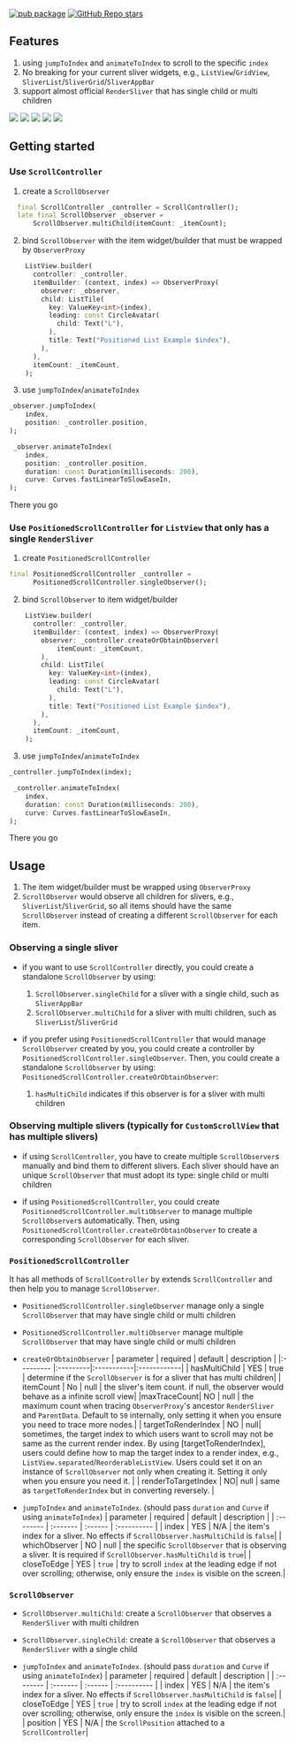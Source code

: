 <!--
This README describes the package. If you publish this package to pub.dev,
this README's contents appear on the landing page for your package.

For information about how to write a good package README, see the guide for
[writing package pages](https://dart.dev/guides/libraries/writing-package-pages).

For general information about developing packages, see the Dart guide for
[creating packages](https://dart.dev/guides/libraries/create-library-packages)
and the Flutter guide for
[developing packages and plugins](https://flutter.dev/developing-packages).
-->

[![pub package](https://img.shields.io/pub/v/positioned_scroll_observer?color=blue&style=plastic)](https://pub.dev/packages/positioned_scroll_observer)
[![GitHub Repo stars](https://img.shields.io/github/stars/SimonWang9610/indexed_scroll_observer?color=black&logoColor=black&style=social)](https://github.com/SimonWang9610/indexed_scroll_observer)

## Features

1. using `jumpToIndex` and `animateToIndex` to scroll to the specific `index`
2. No breaking for your current sliver widgets, e.g., `ListView`/`GridView`, `SliverList`/`SliverGrid`/`SliverAppBar`
3. support almost official `RenderSliver` that has single child or multi children

<img src="https://github.com/SimonWang9610/indexed_scroll_observer/snapshots/custom_scroll_view_demo.gif">
<img src="https://github.com/SimonWang9610/indexed_scroll_observer/snapshots/grid_view_demo.gif">
<img src="https://github.com/SimonWang9610/indexed_scroll_observer/snapshots/reorderable_demo.gif">
<img src="https://github.com/SimonWang9610/indexed_scroll_observer/snapshots/separated_list_view_demo.gif">
<img src="https://github.com/SimonWang9610/indexed_scroll_observer/snapshots/list_view_demo.gif">

## Getting started

### Use `ScrollController`

1. create a `ScrollObserver`

```dart
  final ScrollController _controller = ScrollController();
  late final ScrollObserver _observer =
      ScrollObserver.multiChild(itemCount: _itemCount);
```

2. bind `ScrollObserver` with the item widget/builder that must be wrapped by `ObserverProxy`

```dart
    ListView.builder(
      controller: _controller,
      itemBuilder: (context, index) => ObserverProxy(
        observer: _observer,
        child: ListTile(
          key: ValueKey<int>(index),
          leading: const CircleAvatar(
            child: Text("L"),
          ),
          title: Text("Positioned List Example $index"),
        ),
      ),
      itemCount: _itemCount,
    );
```

3. use `jumpToIndex`/`animateToIndex`

```dart
_observer.jumpToIndex(
    index,
    position: _controller.position,
);

 _observer.animateToIndex(
    index,
    position: _controller.position,
    duration: const Duration(milliseconds: 200),
    curve: Curves.fastLinearToSlowEaseIn,
);
```

There you go

### Use `PositionedScrollController` for `ListView` that only has a single `RenderSliver`

1. create `PositionedScrollController`

```dart
final PositionedScrollController _controller =
      PositionedScrollController.singleObserver();
```

2. bind `ScrollObserver` to item widget/builder

```dart
    ListView.builder(
      controller: _controller,
      itemBuilder: (context, index) => ObserverProxy(
        observer: _controller.createOrObtainObserver(
            itemCount: _itemCount,
        ),
        child: ListTile(
          key: ValueKey<int>(index),
          leading: const CircleAvatar(
            child: Text("L"),
          ),
          title: Text("Positioned List Example $index"),
        ),
      ),
      itemCount: _itemCount,
    );
```

3. use `jumpToIndex`/`animateToIndex`

```dart
_controller.jumpToIndex(index);

 _controller.animateToIndex(
    index,
    duration: const Duration(milliseconds: 200),
    curve: Curves.fastLinearToSlowEaseIn,
);
```

There you go

## Usage

1. The item widget/builder must be wrapped using `ObserverProxy`
2. `ScrollObserver` would observe all children for slivers, e.g., `SliverList`/`SliverGrid`,
   so all items should have the same `ScrollObserver` instead of creating a different `ScrollObserver` for each item.

### Observing a single sliver

- if you want to use `ScrollController` directly,
  you could create a standalone `ScrollObserver` by using:

  1. `ScrollObserver.singleChild` for a sliver with a single child, such as `SliverAppBar`
  2. `ScrollObserver.multiChild` for a sliver with multi children, such as `SliverList`/`SliverGrid`

- if you prefer using `PositionedScrollController` that would manage `ScrollObserver` created by you, you could create a controller by `PositionedScrollController.singleObserver`. Then, you could create a standalone `ScrollObserver` by using: `PositionedScrollController.createOrObtainObserver`:
  1. `hasMultiChild` indicates if this observer is for a sliver with multi children

### Observing multiple slivers (typically for `CustomScrollView` that has multiple slivers)

- if using `ScrollController`, you have to create multiple `ScrollObserver`s manually and bind them to different slivers. Each sliver should have an unique `ScrollObserver` that must adopt its type: single child or multi children

- if using `PositionedScrollController`, you could create `PositionedScrollController.multiObserver` to manage
  multiple `ScrollObserver`s automatically. Then, using `PositionedScrollController.createOrObtainObserver` to create a corresponding `ScrollObserver` for each sliver.

### `PositionedScrollController`

It has all methods of `ScrollController` by extends `ScrollController` and then help you to manage `ScrollObserver`.

- `PositionedScrollController.singleObserver` manage only a single `ScrollObserver` that may have single child or multi children
- `PositionedScrollController.multiObserver` manage multiple `ScrollObserver` that may have single child or multi children

- `createOrObtainObserver`
  | parameter | required | default | description |
  |:--------- |:---------|:-----------|:------------|
  | hasMultiChild | YES | true | determine if the `ScrollObserver` is for a sliver that has multi children|
  | itemCount | No | null | the sliver's item count. if null, the observer would behave as a infinite scroll view|
  |maxTraceCount| NO | null | the maximum count when tracing `ObserverProxy`'s ancestor `RenderSliver` and `ParentData`. Default to `50` internally, only setting it when you ensure you need to trace more nodes.|
  | targetToRenderIndex | NO | null| sometimes, the target index to which users want to scroll may not be same as the current render index. By using [targetToRenderIndex], users could define how to map the target index to a render index, e.g., `ListView.separated`/`ReorderableListView`. Users could set it on an instance of `ScrollObserver` not only when creating it. Setting it only when you ensure you need it. |
  | renderToTargetIndex | NO| null | same as `targetToRenderIndex` but in converting reversely. |

- `jumpToIndex` and `animateToIndex`. (should pass `duration` and `Curve` if using `animateToIndex`)
  | parameter | required | default | description |
  | :-------- | :------- | :------ | :---------- |
  | index | YES | N/A | the item's index for a sliver. No effects if `ScrollObserver.hasMultiChild` is `false`|
  | whichObserver | NO | null | the specific `ScrollObserver` that is observing a sliver. It is required if `ScrollObserver.hasMultiChild` is `true`|
  | closeToEdge | YES | `true` | try to scroll `index` at the leading edge if not over scrolling; otherwise, only ensure the `index` is visible on the screen.|

### `ScrollObserver`

- `ScrollObserver.multiChild`: create a `ScrollObserver` that observes a `RenderSliver` with multi children
- `ScrollObserver.singleChild`: create a `ScrollObserver` that observes a `RenderSliver` with a single child

- `jumpToIndex` and `animateToIndex`. (should pass `duration` and `Curve` if using `animateToIndex`)
  | parameter | required | default | description |
  | :-------- | :------- | :------ | :---------- |
  | index | YES | N/A | the item's index for a sliver. No effects if `ScrollObserver.hasMultiChild` is `false`|
  | closeToEdge | YES | `true` | try to scroll `index` at the leading edge if not over scrolling; otherwise, only ensure the `index` is visible on the screen.|
  | position | YES | N/A | the `ScrollPosition` attached to a `ScrollController`|
